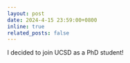 ```yaml
---
layout: post
date: 2024-4-15 23:59:00+0800
inline: true
related_posts: false
---
```


I decided to join UCSD as a PhD student! 
